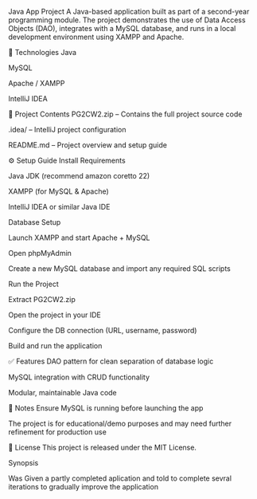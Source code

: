 Java App Project
A Java-based application built as part of a second-year programming module. The project demonstrates the use of Data Access Objects (DAO), integrates with a MySQL database, and runs in a local development environment using XAMPP and Apache.

🔧 Technologies
Java

MySQL

Apache / XAMPP

IntelliJ IDEA

📁 Project Contents
PG2CW2.zip – Contains the full project source code

.idea/ – IntelliJ project configuration

README.md – Project overview and setup guide

⚙️ Setup Guide
Install Requirements

Java JDK (recommend amazon coretto 22)

XAMPP (for MySQL & Apache)

IntelliJ IDEA or similar Java IDE

Database Setup

Launch XAMPP and start Apache + MySQL

Open phpMyAdmin

Create a new MySQL database and import any required SQL scripts

Run the Project

Extract PG2CW2.zip

Open the project in your IDE

Configure the DB connection (URL, username, password)

Build and run the application

✅ Features
DAO pattern for clean separation of database logic

MySQL integration with CRUD functionality

Modular, maintainable Java code

📌 Notes
Ensure MySQL is running before launching the app

The project is for educational/demo purposes and may need further refinement for production use

📄 License
This project is released under the MIT License.


Synopsis 

Was Given a partly completed aplication and told to complete sevral iterations to gradually improve the application 
